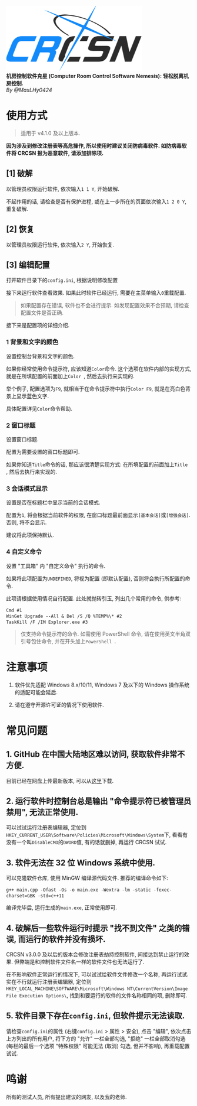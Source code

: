![logo](logo.png)\
**机房控制软件克星 (Computer Room Control Software Nemesis): 轻松脱离机房控制.**\
*By @MaxLHy0424*

# 使用方式

> 适用于 v4.1.0 及以上版本.

**因为涉及到修改注册表等高危操作, 所以使用时建议关闭防病毒软件. 如防病毒软件将 CRCSN 报为恶意软件, 请添加排除项.**

## [1] 破解

以管理员权限运行软件, 依次输入`1 1 Y`, 开始破解.

不起作用的话, 请检查是否有保护进程, 或在上一步所在的页面依次输入`1 2 0 Y`, 重复破解.

## [2] 恢复

以管理员权限运行软件, 依次输入`2 Y`, 开始恢复.

## [3] 编辑配置

打开软件目录下的`config.ini`, 根据说明修改配置 

接下来运行软件查看效果. 如果此时软件已经运行, 需要在主菜单输入`0`重载配置.

> 如果配置存在错误, 软件也不会进行提示. 如发现配置效果不合预期, 请检查配置文件是否正确.

接下来是配置项的详细介绍.

### 1 背景和文字的颜色

设置控制台背景和文字的颜色.

如果你经常使用命令提示符, 应该知道`Color`命令. 这个选项在软件内部的实现方式, 就是在所填配置的前面加上`Color `, 然后去执行来实现的.

举个例子, 配置选项为`F9`, 就相当于在命令提示符中执行`Color F9`, 就是在亮白色背景上显示蓝色文字.

具体配置详见`Color`命令帮助.

### 2 窗口标题

设置窗口标题.

配置为需要设置的窗口标题即可.

如果你知道`Title`命令的话, 那应该很清楚实现方式: 在所填配置的前面加上`Title `, 然后去执行来实现的.

### 3 会话模式显示

设置是否在标题栏中显示当前的会话模式.

配置为`1`, 将会根据当前软件的权限, 在窗口标题最前面显示`[基本会话]`或`[增强会话]`. 否则, 将不会显示.

建议将此项保持默认.

### 4 自定义命令

设置 "工具箱" 内 "自定义命令" 执行的命令.

如果将此项配置为`UNDEFINED`, 将视为配置 (即默认配置), 否则将会执行所配置的命令.

此项请根据使用情况自行配置. 此处就抛砖引玉, 列出几个常用的命令, 供参考:

````batch
Cmd #1
WinGet Upgrade --All & Del /S /Q %TEMP%\* #2
TaskKill /F /IM Explorer.exe #3
````

> 仅支持命令提示符的命令. 如需使用 PowerShell 命令, 请在使用英文半角双引号包住命令, 并在开头加上`PowerShell `.

# 注意事项

1. 软件优先适配 Windows 8.x/10/11,  Windows 7 及以下的 Windows 操作系统的适配可能会延后.

2. 请在遵守开源许可证的情况下使用软件.

# 常见问题

## 1. GitHub 在中国大陆地区难以访问, 获取软件非常不方便.

目前已经在网盘上传最新版本, 可以从[这里](https://www.123pan.com/s/HmR8jv-tZLN.html)下载.

## 2. 运行软件时控制台总是输出 "命令提示符已被管理员禁用", 无法正常使用.

可以试试运行注册表编辑器, 定位到`HKEY_CURRENT_USER\Software\Policies\Microsoft\Windows\System`下, 看看有没有一个叫`DisableCMD`的`DWORD`值, 有的话就删掉, 再运行 CRCSN 试试.

## 3. 软件无法在 32 位 Windows 系统中使用.

可以克隆软件仓库, 使用 MinGW 编译源代码文件. 推荐的编译命令如下:
````batch
g++ main.cpp -Ofast -Os -o main.exe -Wextra -lm -static -fexec-charset=GBK -std=c++11
````
编译完毕后, 运行生成的`main.exe`, 正常使用即可.

## 4. 破解后一些软件运行时提示 "找不到文件" 之类的错误, 而运行的软件并没有损坏.

CRCSN v3.0.0 及以后的版本会修改注册表劫持控制软件, 间接达到禁止运行的效果. 但弊端是和控制软件文件名一样的软件文件也无法运行了.

在不影响软件正常运行的情况下, 可以试试给软件文件修改一个名称, 再运行试试. 实在不行就运行注册表编辑器, 定位到`HKEY_LOCAL_MACHINE\SOFTWARE\Microsoft\Windows NT\CurrentVersion\Image File Execution Options\`, 找到和要运行的软件的文件名称相同的项, 删除即可.

## 5. 软件目录下存在`config.ini`, 但软件提示无法读取.

请检查`config.ini`的属性 (右键`config.ini` > 属性 > 安全), 点击 "编辑", 依次点击上方列出的所有用户, 将下方的 "允许" 一栏全部勾选, "拒绝" 一栏全部取消勾选 (每栏的最后一个选项 "特殊权限" 可能无法 (取消) 勾选, 但并不影响), 再重载配置试试.

# 鸣谢

所有的测试人员, 所有提出建议的网友, 以及我的老师.